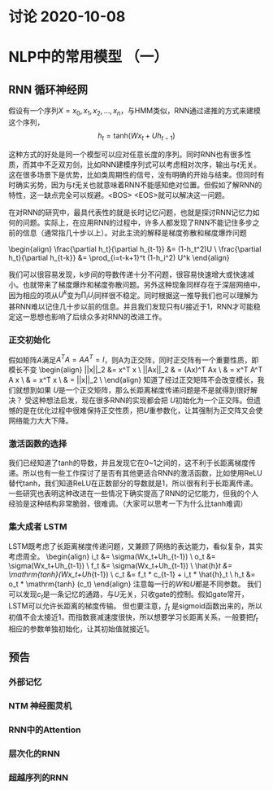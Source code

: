 讨论 2020-10-08
=

# NLP中的常用模型 （一）

## RNN 循环神经网
假设有一个序列$X=x_0, x_1, x_2, ..., x_n$，与HMM类似，RNN通过递推的方式来建模这个序列，$$ h_t = \mathrm{tanh}(Wx_t+U h_{t-1}) $$

这种方式的好处是同一个模型可以应对任意长度的序列。同时RNN也有很多性质，而其中不乏双刃剑，比如RNN建模序列式可以考虑相对次序，输出与$t$无关。这在很多场景下是优势，比如类周期性的信号，没有明确的开始与结束。但同时有时确实劣势，因为与$t$无关也就意味着RNN不能感知绝对位置。但假如了解RNN的特性，这一缺点完全可以规避。\<BOS\> \<EOS\>就可以解决这一问题。

在对RNN的研究中，最具代表性的就是长时记忆问题，也就是探讨RNN记忆力如何的问题。实际上，在应用RNN的过程中，许多人都发现了RNN不能记住多步之前的信息（通常指几十步以上）。对此主流的解释是梯度弥散和梯度爆炸问题

\begin{align}
\frac{\partial h_t}{\partial h_{t-1}} &= (1-h_t^2)U \\
\frac{\partial h_t}{\partial h_{t-k}} &= \prod_{i=t-k+1}^t (1-h_i^2) U^k
\end{align}

我们可以很容易发现，k步间的导数传递十分不问题，很容易快速增大或快速减小。也就带来了梯度爆炸和梯度弥散问题。另外这种现象同样存在于深层网络中，因为相应的项从$U^k$变为$\prod_i U_i$同样很不稳定。同时根据这一推导我们也可以理解为甚RNN难以记住几十步以前的信息。并且我们发现只有$U$接近于1，RNN才可能稳定这一思想也影响了后续众多对RNN的改进工作。

### 正交初始化
假如矩阵$A$满足$A^TA=AA^T=I$，则A为正交阵，同时正交阵有一个重要性质，即模长不变
\begin{align}
||x||_2 &= x^T x \\
||Ax||_2 & = (Ax)^T Ax \\
         & = x^T A^T A x \\
         & = x^T x \\
         & = ||x||_2 \\
\end{align}
知道了经过正交矩阵不会改变模长，我们就想到如果 $U$是一个正交矩阵，那么长距离梯度传递问题是不是就得到很好解决？
受这种想法启发，现在很多RNN的实现都会把 $U$初始化为一个正交阵。但遗憾的是在优化过程中很难保持正交性质，把$U$重参数化，让其强制为正交阵又会使网络能力大大下降。

### 激活函数的选择
我们已经知道了tanh的导数，并且发现它在0~1之间的，这不利于长距离梯度传递。所以也有一些工作探讨了是否有其他更适合RNN的激活函数，比如使用ReLU替代tanh，我们知道ReLU在正数部分的导数就是1，所以很有利于长距离传递。一些研究也表明这种改进在一些情况下确实提高了RNN的记忆能力，但我的个人经验是这种结构非常脆弱，很难调。（大家可以思考一下为什么比tanh难调）

### 集大成者 LSTM
LSTM既考虑了长距离梯度传递问题，又兼顾了网络的表达能力，看似复杂，其实考虑周全。
\begin{align}
i_t &= \sigma(Wx_t+Uh_{t-1}) \\
o_t &= \sigma(Wx_t+Uh_{t-1}) \\
f_t &= \sigma(Wx_t+Uh_{t-1}) \\
\hat{h}_t &= \mathrm{tanh}(Wx_t+Uh_{t-1}) \\
c_t &= f_t * c_{t-1} + i_t * \hat{h}_t \\
h_t &= o_t * \mathrm{tanh} (c_t)
\end{align}
注意每一行的$W$和$U$都是不同参数。 我们可以发现$c_t$是一条记忆的通路，与$U$无关，只收gate的控制。假如gate常开，LSTM可以允许长距离的梯度传输。 但也要注意，$f_t$ 是sigmoid函数出来的，所以初值不会太接近1，而指数衰减速度很快，所以想要学习长距离关系，一般要把$f_t$相应的参数单独初始化，让其初始值就接近1。

## 预告
### 外部记忆
### NTM 神经图灵机
### RNN中的Attention
### 层次化的RNN
### 超越序列的RNN
